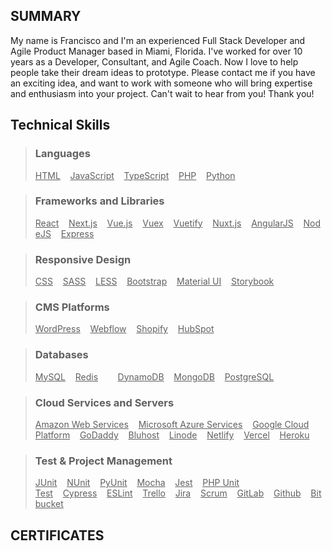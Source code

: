 ## SUMMARY
My name is Francisco and I'm an experienced Full Stack Developer and Agile Product Manager based in Miami, Florida. I've worked for over 10 years as a Developer, Consultant, and Agile Coach. Now I love to help people take their dream ideas to prototype. Please contact me if you have an exciting idea, and want to work with someone who will bring expertise and enthusiasm into your project. Can't wait to hear from you! Thank you!

## Technical Skills

> ### Languages
> <u>HTML</u>&nbsp;&nbsp;&nbsp;&nbsp;<u>JavaScript</u>&nbsp;&nbsp;&nbsp;&nbsp;<u>TypeScript</u>&nbsp;&nbsp;&nbsp;&nbsp;<u>PHP</u>&nbsp;&nbsp;&nbsp;&nbsp;<u>Python</u>

> ### Frameworks and Libraries
> <u>React</u>&nbsp;&nbsp;&nbsp;&nbsp;<u>Next.js</u>&nbsp;&nbsp;&nbsp;&nbsp;<u>Vue.js</u>&nbsp;&nbsp;&nbsp;&nbsp;<u>Vuex</u>&nbsp;&nbsp;&nbsp;&nbsp;<u>Vuetify</u>&nbsp;&nbsp;&nbsp;&nbsp;<u>Nuxt.js</u>&nbsp;&nbsp;&nbsp;&nbsp;<u>AngularJS</u>&nbsp;&nbsp;&nbsp;&nbsp;<u>NodeJS</u>&nbsp;&nbsp;&nbsp;&nbsp;<u>Express</u>

> ### Responsive Design
> <u>CSS</u>&nbsp;&nbsp;&nbsp;&nbsp;<u>SASS</u>&nbsp;&nbsp;&nbsp;&nbsp;<u>LESS</u>&nbsp;&nbsp;&nbsp;&nbsp;<u>Bootstrap</u>&nbsp;&nbsp;&nbsp;&nbsp;<u>Material UI</u>&nbsp;&nbsp;&nbsp;&nbsp;<u>Storybook</u>

> ### CMS Platforms
> <u>WordPress</u>&nbsp;&nbsp;&nbsp;&nbsp;<u>Webflow</u>&nbsp;&nbsp;&nbsp;&nbsp;<u>Shopify</u>&nbsp;&nbsp;&nbsp;&nbsp;<u>HubSpot</u>

> ### Databases
> <u>MySQL</u>&nbsp;&nbsp;&nbsp;&nbsp;<u>Redis</u>&nbsp;&nbsp;&nbsp;&nbsp;<u></u>&nbsp;&nbsp;&nbsp;&nbsp;<u>DynamoDB</u>&nbsp;&nbsp;&nbsp;&nbsp;<u>MongoDB</u>&nbsp;&nbsp;&nbsp;&nbsp;<u>PostgreSQL</u>

> ### Cloud Services and Servers
> <u>Amazon Web Services</u>&nbsp;&nbsp;&nbsp;&nbsp;<u>Microsoft Azure Services</u>&nbsp;&nbsp;&nbsp;&nbsp;<u>Google Cloud Platform</u>&nbsp;&nbsp;&nbsp;&nbsp;<u>GoDaddy</u>&nbsp;&nbsp;&nbsp;&nbsp;<u>Bluhost</u>&nbsp;&nbsp;&nbsp;&nbsp;<u>Linode</u>&nbsp;&nbsp;&nbsp;&nbsp;<u>Netlify</u>&nbsp;&nbsp;&nbsp;&nbsp;<u>Vercel</u>&nbsp;&nbsp;&nbsp;&nbsp;<u>Heroku</u>&nbsp;&nbsp;&nbsp;&nbsp;

> ### Test & Project Management
> <u>JUnit</u>&nbsp;&nbsp;&nbsp;&nbsp;<u>NUnit</u>&nbsp;&nbsp;&nbsp;&nbsp;<u>PyUnit</u>&nbsp;&nbsp;&nbsp;&nbsp;<u>Mocha</u>&nbsp;&nbsp;&nbsp;&nbsp;<u>Jest</u>&nbsp;&nbsp;&nbsp;&nbsp;<u>PHP Unit Test</u>&nbsp;&nbsp;&nbsp;&nbsp;<u>Cypress</u>&nbsp;&nbsp;&nbsp;&nbsp;<u>ESLint</u>&nbsp;&nbsp;&nbsp;&nbsp;<u>Trello</u>&nbsp;&nbsp;&nbsp;&nbsp;<u>Jira</u>&nbsp;&nbsp;&nbsp;&nbsp;<u>Scrum</u>&nbsp;&nbsp;&nbsp;&nbsp;<u>GitLab</u>&nbsp;&nbsp;&nbsp;&nbsp;<u>Github</u>&nbsp;&nbsp;&nbsp;&nbsp;<u>Bitbucket</u>


## CERTIFICATES